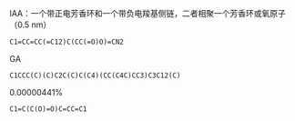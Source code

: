 IAA：一个带正电芳香环和一个带负电羧基侧链，二者相聚一个芳香环或氧原子（0.5 nm）
```smiles
C1=CC=CC(=C12)C(CC(=O)O)=CN2
```
GA
```smiles
C1CCC(C)(C)C2C(C)C(C4)(CC(C4C)CC3)C3C12(C)
```
0.00000441%
```smiles
C1=C(C(O)=O)C=CC=C1

```

